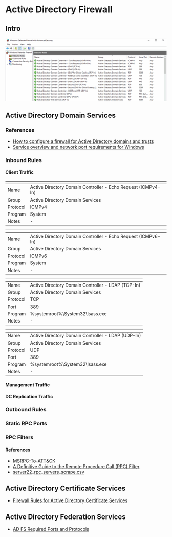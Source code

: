 # Active Directory Firewall

## Intro

![Windows Firewall with Advanced Security Screenshot](Screenshots/windows-firewall.png)

## Active Directory Domain Services

### References

- [How to configure a firewall for Active Directory domains and trusts](https://learn.microsoft.com/en-us/troubleshoot/windows-server/active-directory/config-firewall-for-ad-domains-and-trusts)
- [Service overview and network port requirements for Windows](https://learn.microsoft.com/en-us/troubleshoot/windows-server/networking/service-overview-and-network-port-requirements)

### Inbound Rules

#### Client Traffic

| <!-- --> | <!-- -->                                                      |
|----------|---------------------------------------------------------------|
| Name     | Active Directory Domain Controller - Echo Request (ICMPv4-In) |
| Group    | Active Directory Domain Services |
| Protocol | ICMPv4 |
| Program  | System |
| Notes    | - |

| <!-- --> | <!-- -->                                                      |
|----------|---------------------------------------------------------------|
| Name     | Active Directory Domain Controller - Echo Request (ICMPv6-In) |
| Group    | Active Directory Domain Services |
| Protocol | ICMPv6 |
| Program  | System |
| Notes    | - |

| <!-- --> | <!-- -->                                                      |
|----------|---------------------------------------------------------------|
| Name     | Active Directory Domain Controller - LDAP (TCP-In)            |
| Group    | Active Directory Domain Services |
| Protocol | TCP |
| Port     | 389 |
| Program  | %systemroot%\System32\lsass.exe |
| Notes    | - |

| <!-- --> | <!-- -->                                                      |
|----------|---------------------------------------------------------------|
| Name     | Active Directory Domain Controller - LDAP (UDP-In)            |
| Group    | Active Directory Domain Services |
| Protocol | UDP |
| Port     | 389 |
| Program  | %systemroot%\System32\lsass.exe |
| Notes    | - |

#### Management Traffic

#### DC Replication Traffic

### Outbound Rules

### Static RPC Ports

### RPC Filters 

#### References

- [MSRPC-To-ATT&CK](https://github.com/jsecurity101/MSRPC-to-ATTACK)
- [A Definitive Guide to the Remote Procedure Call (RPC) Filter](https://www.akamai.com/blog/security/guide-rpc-filter#using)
- [server22_rpc_servers_scrape.csv](https://github.com/akamai/akamai-security-research/blob/main/rpc_toolkit/rpc_interface_lists/server22_rpc_servers_scrape.csv)

## Active Directory Certificate Services

- [Firewall Rules for Active Directory Certificate Services](https://techcommunity.microsoft.com/t5/core-infrastructure-and-security/firewall-rules-for-active-directory-certificate-services/ba-p/1128612)

## Active Directory Federation Services

- [AD FS Required Ports and Protocols](https://learn.microsoft.com/en-us/windows-server/identity/ad-fs/deployment/best-practices-securing-ad-fs#ports-required)